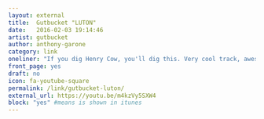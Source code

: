 ```yaml
---
layout: external
title:  Gutbucket "LUTON"
date:   2016-02-03 19:14:46
artist: gutbucket
author: anthony-garone
category: link
oneliner: "If you dig Henry Cow, you'll dig this. Very cool track, awesome video. Squonk!"
front_page: yes
draft: no
icon: fa-youtube-square
permalink: /link/gutbucket-luton/
external_url: https://youtu.be/m4kzVy5SXW4
block: "yes" #means is shown in itunes
---
```


